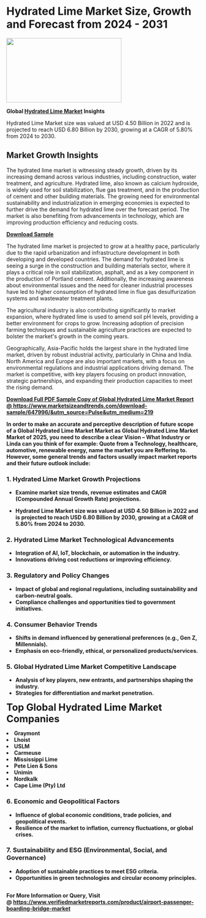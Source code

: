 <H1>Hydrated Lime Market Size, Growth and Forecast from 2024 - 2031</H1><img class="aligncenter size-medium wp-image-584254" src="https://thirdeyenews.in/wp-content/uploads/2024/09/Global-Market-Research-300x168.jpeg" alt="" width="300" height="168" /><p><strong>Global&nbsp;<a href="https://www.marketsizeandtrends.com/download-sample/647996/&amp;utm_source=Pulse&amp;utm_medium=219">Hydrated Lime Market</a> Insights</strong></p><p>Hydrated Lime Market size was valued at USD 4.50 Billion in 2022 and is projected to reach USD 6.80 Billion by 2030, growing at a CAGR of 5.80% from 2024 to 2030.</p><p><h2>Market Growth Insights</h2> <p>The hydrated lime market is witnessing steady growth, driven by its increasing demand across various industries, including construction, water treatment, and agriculture. Hydrated lime, also known as calcium hydroxide, is widely used for soil stabilization, flue gas treatment, and in the production of cement and other building materials. The growing need for environmental sustainability and industrialization in emerging economies is expected to further drive the demand for hydrated lime over the forecast period. The market is also benefiting from advancements in technology, which are improving production efficiency and reducing costs.</p> <p><strong><a href="#">Download Sample</a></strong></p> <p>The hydrated lime market is projected to grow at a healthy pace, particularly due to the rapid urbanization and infrastructure development in both developing and developed countries. The demand for hydrated lime is seeing a surge in the construction and building materials sector, where it plays a critical role in soil stabilization, asphalt, and as a key component in the production of Portland cement. Additionally, the increasing awareness about environmental issues and the need for cleaner industrial processes have led to higher consumption of hydrated lime in flue gas desulfurization systems and wastewater treatment plants.</p> <p>The agricultural industry is also contributing significantly to market expansion, where hydrated lime is used to amend soil pH levels, providing a better environment for crops to grow. Increasing adoption of precision farming techniques and sustainable agriculture practices are expected to bolster the market's growth in the coming years.</p> <p>Geographically, Asia-Pacific holds the largest share in the hydrated lime market, driven by robust industrial activity, particularly in China and India. North America and Europe are also important markets, with a focus on environmental regulations and industrial applications driving demand. The market is competitive, with key players focusing on product innovation, strategic partnerships, and expanding their production capacities to meet the rising demand.</p> <p><strong><a href="#"></p><p><span class=""><strong>Download Full PDF Sample Copy of Global Hydrated Lime Market Report</strong> @ <a href="https://www.marketsizeandtrends.com/download-sample/647996/&amp;utm_source=Pulse&amp;utm_medium=219" target="_blank">https://www.marketsizeandtrends.com/download-sample/647996/&amp;utm_source=Pulse&amp;utm_medium=219</a></span></p><p>In order to make an accurate and perceptive description of future scope of a Global&nbsp;Hydrated Lime Market Market as Global&nbsp;Hydrated Lime Market Market of 2025, you need to describe a clear Vision &ndash; What Industry or Linda can you think of for example: Quote from a Technology, healthcare, automotive, renewable energy, name the market you are Reffering to. However, some general trends and factors usually impact market reports and their future outlook include:</p><h3>1.&nbsp;<strong>Hydrated Lime Market Growth Projections</strong></h3><ul><li>Examine market size trends, revenue estimates and CAGR (Compounded Annual Growth Rate) projections.</li><li><p>Hydrated Lime Market size was valued at USD 4.50 Billion in 2022 and is projected to reach USD 6.80 Billion by 2030, growing at a CAGR of 5.80% from 2024 to 2030.</p></li></ul><h3>2.&nbsp;<strong>Hydrated Lime Market Technological Advancements</strong></h3><ul><li>Integration of AI, IoT, blockchain, or automation in the industry.</li><li>Innovations driving cost reductions or improving efficiency.</li></ul><h3>3.&nbsp;<strong>Regulatory and Policy Changes</strong></h3><ul><li>Impact of global and regional regulations, including sustainability and carbon-neutral goals.</li><li>Compliance challenges and opportunities tied to government initiatives.</li></ul><h3>4.&nbsp;<strong>Consumer Behavior Trends</strong></h3><ul><li>Shifts in demand influenced by generational preferences (e.g., Gen Z, Millennials).</li><li>Emphasis on eco-friendly, ethical, or personalized products/services.</li></ul><h3>5.&nbsp;<strong>Global Hydrated Lime Market Competitive Landscape</strong></h3><ul><li>Analysis of key players, new entrants, and partnerships shaping the industry.</li><li>Strategies for differentiation and market penetration.</li></ul><p data-pm-slice="1 1 []"><span style="color: inherit; font-family: inherit; font-size: 25px;">Top Global Hydrated Lime Market Companies</span></p><div class="" data-test-id=""><p><li>Graymont</li><li> Lhoist</li><li> USLM</li><li> Carmeuse</li><li> Mississippi Lime</li><li> Pete Lien & Sons</li><li> Unimin</li><li> Nordkalk</li><li> Cape Lime (Pty) Ltd</li></p></div><h3>6.&nbsp;<strong>Economic and Geopolitical Factors</strong></h3><ul><li>Influence of global economic conditions, trade policies, and geopolitical events.</li><li>Resilience of the market to inflation, currency fluctuations, or global crises.</li></ul><h3>7.&nbsp;<strong>Sustainability and ESG (Environmental, Social, and Governance)</strong></h3><ul><li>Adoption of sustainable practices to meet ESG criteria.</li><li>Opportunities in green technologies and circular economy principles.</li></ul><h2><strong style="font-size: 14px;">For More Information or Query, Visit @&nbsp;</strong><a style="background-color: #ffffff; font-size: 14px;" href="https://www.marketsizeandtrends.com/report/hydrated-lime-market/" target="_blank">https://www.verifiedmarketreports.com/product/airport-passenger-boarding-bridge-market</a></h2>
